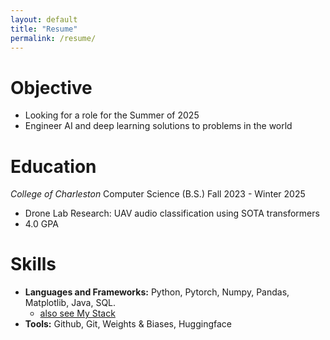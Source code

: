 ```yaml
---
layout: default
title: "Resume"
permalink: /resume/
---
```

 
# Objective

- Looking for a role for the Summer of 2025
- Engineer AI and deep learning solutions to problems in the world

# Education

<i>College of Charleston</i> Computer Science (B.S.) Fall 2023 - Winter 2025
- Drone Lab Research: UAV audio classification using SOTA transformers
- 4.0 GPA

# Skills
- <b>Languages and Frameworks:</b> Python, Pytorch, Numpy, Pandas, Matplotlib,  Java, SQL.
    - <a href="{{ '/mystack/' | relative_url }}"> also see My Stack</a>
- <b>Tools:</b> Github, Git, Weights & Biases, Huggingface
